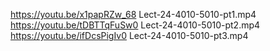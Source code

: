 https://youtu.be/x1papRZw_68 Lect-24-4010-5010-pt1.mp4
https://youtu.be/tDBTTqFuSw0 Lect-24-4010-5010-pt2.mp4
https://youtu.be/ifDcsPigIv0 Lect-24-4010-5010-pt3.mp4
